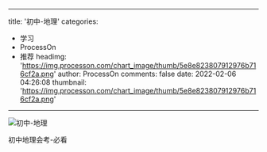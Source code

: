 
---
title: '初中-地理'
categories: 
 - 学习
 - ProcessOn
 - 推荐
headimg: 'https://img.processon.com/chart_image/thumb/5e8e823807912976b716cf2a.png'
author: ProcessOn
comments: false
date: 2022-02-06 04:26:08
thumbnail: 'https://img.processon.com/chart_image/thumb/5e8e823807912976b716cf2a.png'
---

<div>   
<img class="thumb" alt="初中-地理" src="https://img.processon.com/chart_image/thumb/5e8e823807912976b716cf2a.png" referrerpolicy="no-referrer">
<p>初中地理会考-必看</p>  
</div>
            